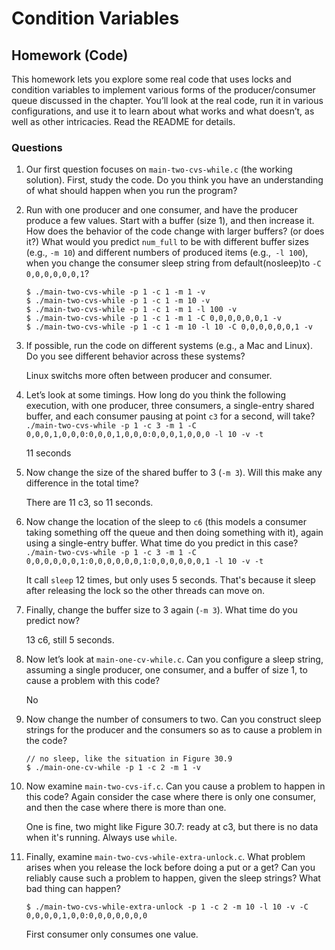 # Condition Variables

## Homework (Code)

This homework lets you explore some real code that uses locks and condition variables to implement various forms of the producer/consumer queue discussed in the chapter. You’ll look at the real code, run it in various configurations, and use it to learn about what works and what doesn’t, as well as other intricacies. Read the README for details.

### Questions

1. Our first question focuses on `main-two-cvs-while.c` (the working solution). First, study the code. Do you think you have an understanding of what should happen when you run the program?

2. Run with one producer and one consumer, and have the producer produce a few values. Start with a buffer (size 1), and then increase it. How does the behavior of the code change with larger buffers? (or does it?) What would you predict `num_full` to be with different buffer sizes (e.g., `-m 10`) and different numbers of produced items (e.g.,` -l 100`), when you change the consumer sleep string from default(nosleep)to `-C 0,0,0,0,0,0,1`?

    ```
    $ ./main-two-cvs-while -p 1 -c 1 -m 1 -v
    $ ./main-two-cvs-while -p 1 -c 1 -m 10 -v
    $ ./main-two-cvs-while -p 1 -c 1 -m 1 -l 100 -v
    $ ./main-two-cvs-while -p 1 -c 1 -m 1 -C 0,0,0,0,0,0,1 -v
    $ ./main-two-cvs-while -p 1 -c 1 -m 10 -l 10 -C 0,0,0,0,0,0,1 -v
    ```

3. If possible, run the code on different systems (e.g., a Mac and Linux). Do you see different behavior across these systems?

    Linux switchs more often between producer and consumer.

4. Let’s look at some timings. How long do you think the following execution, with one producer, three consumers, a single-entry shared buffer, and each consumer pausing at point `c3` for a second, will take? `./main-two-cvs-while -p 1 -c 3 -m 1 -C 0,0,0,1,0,0,0:0,0,0,1,0,0,0:0,0,0,1,0,0,0 -l 10 -v -t`

    11 seconds

5. Now change the size of the shared buffer to 3 (`-m 3`). Will this make any difference in the total time?

    There are 11 c3, so 11 seconds.

6. Now change the location of the sleep to `c6` (this models a consumer taking something off the queue and then doing something with it), again using a single-entry buffer. What time do you predict in this case? `./main-two-cvs-while -p 1 -c 3 -m 1 -C 0,0,0,0,0,0,1:0,0,0,0,0,0,1:0,0,0,0,0,0,1 -l 10 -v -t`

    It call `sleep` 12 times, but only uses 5 seconds. That's because it sleep after releasing the lock so the other threads can move on.

7. Finally, change the buffer size to 3 again (`-m 3`). What time do you predict now?

    13 c6, still 5 seconds.

8. Now let’s look at `main-one-cv-while.c`. Can you configure a sleep string, assuming a single producer, one consumer, and a buffer of size 1, to cause a problem with this code?

    No

9. Now change the number of consumers to two. Can you construct sleep strings for the producer and the consumers so as to cause a problem in the code?

    ```
    // no sleep, like the situation in Figure 30.9 
    $ ./main-one-cv-while -p 1 -c 2 -m 1 -v
    ```

10. Now examine `main-two-cvs-if.c`. Can you cause a problem to happen in this code? Again consider the case where there is only one consumer, and then the case where there is more than one.

    One is fine, two might like Figure 30.7: ready at c3, but there is no data when it's running. Always use `while`.

11. Finally, examine `main-two-cvs-while-extra-unlock.c`. What problem arises when you release the lock before doing a put or a get? Can you reliably cause such a problem to happen, given the sleep strings? What bad thing can happen?

    ```
    $ ./main-two-cvs-while-extra-unlock -p 1 -c 2 -m 10 -l 10 -v -C 0,0,0,0,1,0,0:0,0,0,0,0,0,0
    ```

    First consumer only consumes one value.
